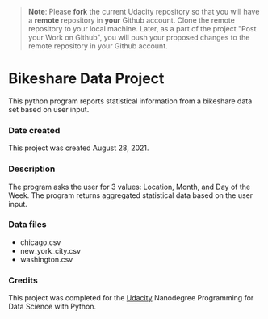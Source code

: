>**Note**: Please **fork** the current Udacity repository so that you will have a **remote** repository in **your** Github account. Clone the remote repository to your local machine. Later, as a part of the project "Post your Work on Github", you will push your proposed changes to the remote repository in your Github account.



# Bikeshare Data Project
This python program reports statistical information from a bikeshare data set based on user input.

### Date created
This project was created August 28, 2021.

### Description
The program asks the user for 3 values:  Location, Month, and Day of the Week. The program returns aggregated statistical data based on the user input.



### Data files
- chicago.csv
- new_york_city.csv
- washington.csv

### Credits
This project was completed for the [Udacity](https://www.udacity.com/course/programming-for-data-science-nanodegree--nd104) Nanodegree Programming for Data Science with Python.
